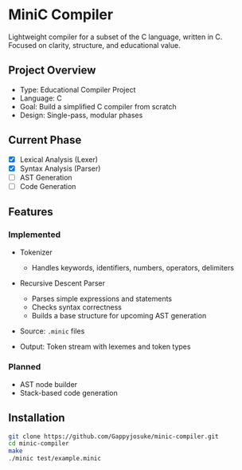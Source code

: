 # MiniC Compiler

Lightweight compiler for a subset of the C language, written in C.  
Focused on clarity, structure, and educational value.

## Project Overview

- Type: Educational Compiler Project
- Language: C
- Goal: Build a simplified C compiler from scratch
- Design: Single-pass, modular phases

## Current Phase

- [x] Lexical Analysis (Lexer)
- [x] Syntax Analysis (Parser)
- [ ] AST Generation
- [ ] Code Generation

## Features

### Implemented

- Tokenizer
  - Handles keywords, identifiers, numbers, operators, delimiters

- Recursive Descent Parser
  - Parses simple expressions and statements
  - Checks syntax correctness
  - Builds a base structure for upcoming AST generation

- Source: `.minic` files
- Output: Token stream with lexemes and token types

### Planned

- AST node builder
- Stack-based code generation

## Installation

```bash
git clone https://github.com/Gappyjosuke/minic-compiler.git
cd minic-compiler
make
./minic test/example.minic
